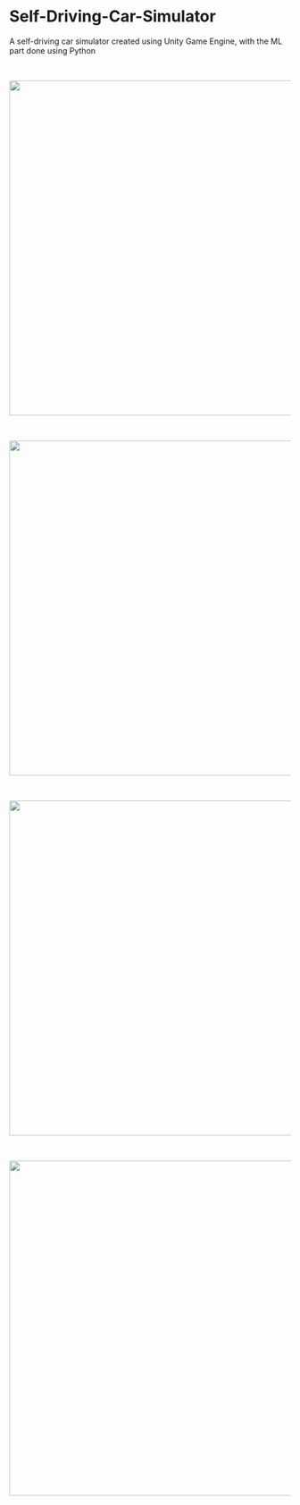 # Self-Driving-Car-Simulator

A self-driving car simulator created using Unity Game Engine, with the ML part done using Python

&nbsp;

<img src="https://user-images.githubusercontent.com/39258946/218239855-b31e6d76-6ed1-40df-917c-ef044d4d0a9e.png" width="600">

&nbsp;

<img src="https://user-images.githubusercontent.com/39258946/218239854-f1d85971-0607-48d6-b922-e6c7ab8b4566.png" width="600">

&nbsp;

<img src="https://user-images.githubusercontent.com/39258946/218239851-585492e7-6168-4836-ac9e-fb04158f0f49.png" width="600">

&nbsp;

<img src="https://user-images.githubusercontent.com/39258946/218239849-2d87ff50-a896-43b7-991b-24b1cbddb4a9.png" width="600">

